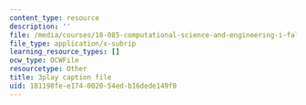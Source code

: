 ```yaml
---
content_type: resource
description: ''
file: /media/courses/18-085-computational-science-and-engineering-i-fall-2008/181198fee174002054edb16dede149f0_11y8_XTbwGo.srt
file_type: application/x-subrip
learning_resource_types: []
ocw_type: OCWFile
resourcetype: Other
title: 3play caption file
uid: 181198fe-e174-0020-54ed-b16dede149f0
---
```

